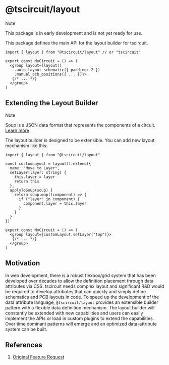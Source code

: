 # @tscircuit/layout

> [!NOTE]
> This package is in early development and is not yet ready for use.

This package defines the main API for the layout builder for tscircuit.

```tsx
import { layout } from "@tscircuit/layout" // or "tscircuit"

export const MyCircuit = () => (
  <group layout={layout()
    .auto_layout_schematic({ padding: 2 })
    .manual_pcb_positions({ ... })}>
   {/* ... */}
  </group>
)
```

## Extending the Layout Builder

> [!NOTE]
> Soup is a JSON data format that represents the components of a circuit. [Learn more](https://docs.tscircuit.com/api-reference/advanced/soup)

The layout builder is designed to be extensible. You can add new layout mechanism
like this:

```tsx
import { layout } from "@tscircuit/layout"

const customLayout = layout().extend({
  name: "Move to Layer",
  setLayer(layer: string) {
    this.layer = layer
    return this
  },
  applyToSoup(soup) {
    return soup.map((component) => {
      if ("layer" in component) {
        component.layer = this.layer
      }
    }
  }
})

export const MyCircuit = () => (
  <group layout={customLayout.setLayer("top")}>
   {/* ... */}
  </group>
)

```

## Motivation

In web development, there is a robust flexbox/grid system that has been developed
over decades to allow the definition placement through data attributes via CSS.
tscircuit needs complex layout and significant R&D would be required to develop
attributes that can quickly and simply define schematics and PCB layouts in code.
To speed up the development of the data attribute language, `@tscircuit/layout`
provides an extensible builder pattern with a flexible data definition mechanism.
The layout builder will constantly be extended with new capabilities and users
can easily implement the APIs or load in custom plugins to extend the capabilities.
Over time dominant patterns will emerge and an optimized data-attribute system
can be built.

## References

1. [Original Feature Request](https://github.com/tscircuit/tscircuit/issues/107)
